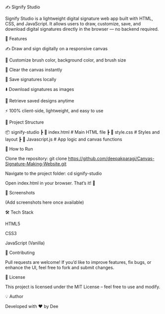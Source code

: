 ✍️ Signify Studio

Signify Studio is a lightweight digital signature web app built with HTML, CSS, and JavaScript.
It allows users to draw, customize, save, and download digital signatures directly in the browser — no backend required.

🌟 Features

✍️ Draw and sign digitally on a responsive canvas

🎨 Customize brush color, background color, and brush size

🧹 Clear the canvas instantly

💾 Save signatures locally

⬇️ Download signatures as images

📂 Retrieve saved designs anytime

⚡ 100% client-side, lightweight, and easy to use

📂 Project Structure

📦 signify-studio
┣ 📜 index.html # Main HTML file
┣ 📜 style.css # Styles and layout
┣ 📜 Javascript.js # App logic and canvas functions

🚀 How to Run

Clone the repository:
git clone https://github.com/deepakparagi/Canvas-Signature-Making-Website.git

Navigate to the project folder:
cd signify-studio

Open index.html in your browser. That’s it! 🎉

📸 Screenshots

(Add screenshots here once available)

🛠️ Tech Stack

HTML5

CSS3

JavaScript (Vanilla)

🤝 Contributing

Pull requests are welcome! If you’d like to improve features, fix bugs, or enhance the UI, feel free to fork and submit changes.

📜 License

This project is licensed under the MIT License – feel free to use and modify.

💡 Author

Developed with ❤️ by Dee
